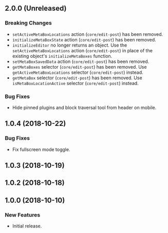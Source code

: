 ## 2.0.0 (Unreleased)

### Breaking Changes

- `setActiveMetaBoxLocations` action (`core/edit-post`) has been removed.
- `initializeMetaBoxState` action (`core/edit-post`) has been removed.
- `initializeEditor` no longer returns an object. Use the `setActiveMetaBoxLocations` action (`core/edit-post`) in place of the existing object's `initializeMetaBoxes` function.
- `setMetaBoxSavedData` action (`core/edit-post`) has been removed.
- `getMetaBoxes` selector (`core/edit-post`) has been removed. Use `getActiveMetaBoxLocations` selector (`core/edit-post`) instead.
- `getMetaBox` selector (`core/edit-post`) has been removed. Use `isMetaBoxLocationActive` selector (`core/edit-post`) instead.

### Bug Fixes

- Hide pinned plugins and block traversal tool from header on mobile.

## 1.0.4 (2018-10-22)

### Bug Fixes

- Fix fullscreen mode toggle.

## 1.0.3 (2018-10-19)

## 1.0.2 (2018-10-18)

## 1.0.0 (2018-10-10)

### New Features

- Initial release.
